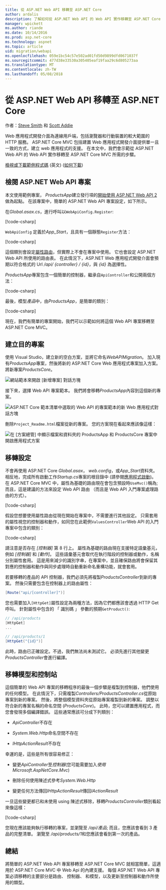 ```yaml
---
title: 從 ASP.NET Web API 移轉至 ASP.NET Core
author: ardalis
description: 了解如何從 ASP.NET Web API 的 Web API 實作移轉至 ASP.NET Core MVC。
manager: wpickett
ms.author: riande
ms.date: 10/14/2016
ms.prod: asp.net-core
ms.technology: aspnet
ms.topic: article
uid: migration/webapi
ms.openlocfilehash: 059e1bc54c57e502ad01fd50d9899dfd0671037f
ms.sourcegitcommit: 477d38e33530a305405eaf19faa29c6d805273aa
ms.translationtype: MT
ms.contentlocale: zh-TW
ms.lasthandoff: 05/08/2018
---
```

# <a name="migrate-from-aspnet-web-api-to-aspnet-core"></a>從 ASP.NET Web API 移轉至 ASP.NET Core

作者：[Steve Smith](https://ardalis.com/) 和 [Scott Addie](https://scottaddie.com)

Web 應用程式開發介面為連線用戶端，包括瀏覽器和行動裝置的較大範圍的 HTTP 服務。 ASP.NET Core MVC 包括建置 Web 應用程式開發介面提供單一且一致的方式，建立 web 應用程式的支援。 在本文中，我們會示範從 ASP.NET Web API 的 Web API 實作移轉至 ASP.NET Core MVC 所需的步驟。

[檢視或下載範例程式碼](https://github.com/aspnet/Docs/tree/master/aspnetcore/migration/webapi/sample) \(英文\) ([如何下載](xref:tutorials/index#how-to-download-a-sample))

## <a name="review-aspnet-web-api-project"></a>檢閱 ASP.NET Web API 專案

本文使用範例專案， *ProductsApp*建立發行項的[開始使用 ASP.NET Web API 2](/aspnet/web-api/overview/getting-started-with-aspnet-web-api/tutorial-your-first-web-api)做為起點。 在該專案中，簡單的 ASP.NET Web API 專案設定，如下所示。

在*Global.asax.cs*，進行呼叫以`WebApiConfig.Register`:

[!code-csharp[](../migration/webapi/sample/ProductsApp/Global.asax.cs?highlight=14)]

`WebApiConfig` 定義於*App_Start*，且具有一個靜態`Register`方法：

[!code-csharp[](../migration/webapi/sample/ProductsApp/App_Start/WebApiConfig.cs?highlight=15,16,17,18,19,20)]


這個類別會設定[屬性路由](https://docs.microsoft.com/aspnet/web-api/overview/web-api-routing-and-actions/attribute-routing-in-web-api-2)，但實際上不會在專案中使用。 它也會設定 ASP.NET Web API 所使用的路由表。 在此情況下，ASP.NET Web 應用程式開發介面會預期以符合格式的 Url */api/ {controller} / {id}*，與 *{id}* 為選擇性。

*ProductsApp*專案包含一個簡單的控制器，繼承自`ApiController`和公開兩個方法：

[!code-csharp[](../migration/webapi/sample/ProductsApp/Controllers/ProductsController.cs?highlight=19,24)]

最後，模型*產品*中，由*ProductsApp*，是簡單的類別：

[!code-csharp[](webapi/sample/ProductsApp/Models/Product.cs)]

現在，我們有簡單的專案開始，我們可以示範如何將這個 Web API 專案移轉至 ASP.NET Core MVC。

## <a name="create-the-destination-project"></a>建立目的專案

使用 Visual Studio，建立新的空白方案，並將它命名*WebAPIMigration*。 加入現有*ProductsApp*專案，然後將新的 ASP.NET Core Web 應用程式專案加入方案。 將新專案*ProductsCore*。

![網站範本來開啟 [新增專案] 對話方塊](webapi/_static/add-web-project.png)

接下來，選擇 Web API 專案範本。 我們將會移轉*ProductsApp*內容到這個新的專案。

![ASP.NET Core 範本清單中選取的 Web API 的專案範本的新 Web 應用程式對話方塊](webapi/_static/aspnet-5-webapi.png)

刪除`Project_Readme.html`檔案從新的專案。 您的方案現在看起來應該像這樣：

![在 [方案總管] 中顯示檔案和資料夾的 ProductsApp 和 ProductsCore 專案中開啟應用程式方案](webapi/_static/webapimigration-solution.png)

## <a name="migrate-configuration"></a>移轉設定

不會再使用 ASP.NET Core *Global.asax*， *web.config*，或*App_Start*資料夾。 相反地，完成所有啟動工作*Startup.cs*專案的根目錄中 (請參閱[應用程式啟動](../fundamentals/startup.md))。 在 ASP.NET Core MVC 中，屬性為基礎的路由現在會包含預設時`UseMvc()`稱為; 而且，這是建議的方法來設定 Web API 路由 （而且是 Web API 入門專案處理路由的方式）。

[!code-csharp[](../migration/webapi/sample/ProductsCore/Startup.cs?highlight=31)]

假設您想要使用屬性路由從現在開始在專案中，不需要進行其他設定。 只需套用的屬性視您的控制器和動作，如同您在此範例`ValuesController`Web API 的入門專案中包含的類別：

[!code-csharp[](../migration/webapi/sample/ProductsCore/Controllers/ValuesController.cs?highlight=9,13,20,27,33,39)]

請注意是否存在 *[控制器]* 第 8 行上。 屬性為基礎的路由現在支援特定語彙基元，例如 *[控制器]* 和 *[動作]*。 這些語彙基元會取代在執行階段的控制器或動作，名稱分別屬性套用。 這是用來減少的識別字串，在專案中，並且確保路由將會保留其對應的控制器和動作與同步處理時自動重新命名重構功能，就會套用。

若要移轉的產品的 API 控制器，我們必須先將複製*ProductsController*到新的專案。 然後只需要包含在控制器上的路由屬性：

```csharp
[Route("api/[controller]")]
```

您也需要加入`[HttpGet]`屬性設定為兩種方法，因為它們都應該會透過 HTTP Get 呼叫。 針對屬性中包含的 「 識別碼 」 參數的預期`GetProduct()`:

```csharp
// /api/products
[HttpGet]
...

// /api/products/1
[HttpGet("{id}")]
```

此時，路由已正確設定。不過，我們無法尚未測試它。 必須先進行其他變更*ProductsController*會進行編譯。

## <a name="migrate-models-and-controllers"></a>移轉模型和控制站

這個簡單的 Web API 專案的移轉程序的最後一個步驟是複製到控制器，他們使用的任何模型。 在此情況下，只需複製*Controllers/ProductsController.cs*從原始專案到新的專案。 然後，將整個模型資料夾從原始專案複製到新的專案。 調整以符合新的專案名稱的命名空間 (*ProductsCore*)。  此時，您可以建置應用程式，而您會發現多個編譯錯誤。 這些通常應該可分成下列類別：

* *ApiController*不存在

* *System.Web.Http*命名空間不存在

* *IHttpActionResult*不存在

幸運的是，這些是所有很容易修正：

* 變更*ApiController*至*控制器*(您可能需要加入*使用 Microsoft.AspNetCore.Mvc*)

* 刪除任何使用陳述式參考*System.Web.Http*

* 變更任何方法傳回*IHttpActionResult*傳回*IActionResult*

一旦這些變更都已和未使用 using 陳述式移除，移轉*ProductsController*類別看起來像這樣：

[!code-csharp[](../migration/webapi/sample/ProductsCore/Controllers/ProductsController.cs?highlight=1,2,6,8,9,27)]

您現在應該能夠執行移轉的專案，並瀏覽至 */api/產品*; 而且，您應該會看到 3 產品的完整清單。 瀏覽至 */api/products/1*和您應該會看到第一次的產品。

## <a name="summary"></a>總結

將簡單的 ASP.NET Web API 專案移轉至 ASP.NET Core MVC 就相當簡單，這適用於 ASP.NET Core MVC 中 Web Api 的內建支援。 每個 ASP.NET Web API 專案必須移轉的主要部分是路由、 控制器、 和模型，以及更新至控制器和動作所使用的類型。
